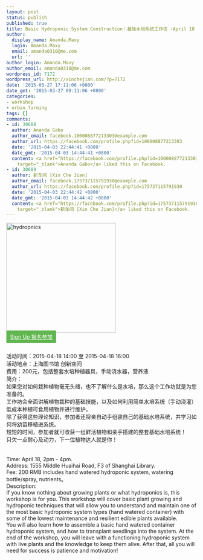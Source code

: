 ```yaml
---
layout: post
status: publish
published: true
title: Basic Hydroponic System Construction｜基础水培系统工作坊 -April 18
author:
  display_name: Amanda.Maxy
  login: Amanda.Maxy
  email: amanda0310@me.com
  url: ''
author_login: Amanda.Maxy
author_email: amanda0310@me.com
wordpress_id: 7172
wordpress_url: http://xinchejian.com/?p=7172
date: '2015-03-27 17:11:06 +0800'
date_gmt: '2015-03-27 09:11:06 +0800'
categories:
- workshop
- urban farming
tags: []
comments:
- id: 30688
  author: Ananda Gabo
  author_email: facebook.100008877213303@example.com
  author_url: https://facebook.com/profile.php?id=100008877213303
  date: '2015-04-03 22:44:41 +0800'
  date_gmt: '2015-04-03 14:44:41 +0800'
  content: <a href="https://facebook.com/profile.php?id=100008877213303"
    target="_blank">Ananda Gabo</a> liked this on Facebook.
- id: 30689
  author: 新车间 [Xin Che Jian]
  author_email: facebook.175737115791930@example.com
  author_url: https://facebook.com/profile.php?id=175737115791930
  date: '2015-04-03 22:44:42 +0800'
  date_gmt: '2015-04-03 14:44:42 +0800'
  content: <a href="https://facebook.com/profile.php?id=175737115791930"
    target="_blank">新车间 [Xin Che Jian]</a> liked this on Facebook.
---
```

<p><a href="http://xinchejian.com/wp-content/uploads/2014/10/hydropnics.jpeg"><img src="http://xinchejian.com/wp-content/uploads/2014/10/hydropnics-290x290.jpeg" alt="hydropnics" width="290" height="290" class="aligncenter size-thumbnail wp-image-6971" /></a><br />
<a style="background-color:#62b651;color:white;border-radius:2px;cursor:pointer;font-size:14px;padding:8px 10px;" href="http://www.huodongxing.com/event/7274992464800" target="_blank" title="立即报名">Sign Up 报名参加</a></p>
<p><!--:zh--><br />
活动时间：2015-04-18 14:00 至 2015-04-18 16:00<br />
活动地点：上海图书馆 创新空间<br />
费用：200元，包括整套水培种植器具，手动浇水器，营养液<br />
简介：<br />
如果您对如何栽种植物毫无头绪，也不了解什么是水培，那么这个工作坊就是为您准备的。<br />
工作坊会全面讲解植物栽种的基础技能，以及如何利用简单水培系统（手动浇灌）低成本种植可食用植物并进行维护。<br />
除了获得这些理论知识，参加者还将亲自动手组装自己的基础水培系统，并学习如何将幼苗移植进系统。<br />
短短的时间，参加者就可收获一组鲜活植物和亲手搭建的整套基础水培系统！<br />
只欠一点耐心及动力，下一位植物达人就是你！<br />
<!--:--><br />
<!--:en--><br />
Time: April 18, 2pm - 4pm.<br />
Address: 1555 Middle Huaihai Road, F3 of Shanghai Library.<br />
Fee:  200 RMB includes hand watered hydroponic system, watering bottle/spray, nutrients。<br />
Description:<br />
If you know nothing about growing plants or what hydroponics is, this workshop is for you. This workshop will cover basic plant growing and hydroponic techniques that will allow you to understand and maintain one of the most basic hydroponic system types (hand watered container) with some of the lowest maintenance and resilient edible plants available.<br />
You will also learn how to assemble a basic hand watered container hydroponic system, and how to transplant seedlings into the system. At the end of the workshop, you will leave with a functioning hydroponic system with live plants and the knowledge to keep them alive. After that, all you will need for success is patience and motivation!<br />
<!--:--></p>
